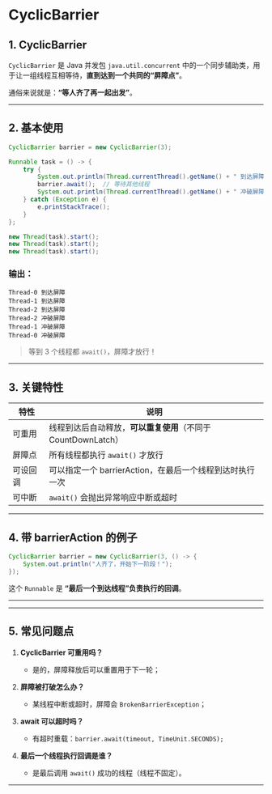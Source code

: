 # CyclicBarrier

## 1. CyclicBarrier 

`CyclicBarrier` 是 Java 并发包 `java.util.concurrent` 中的一个同步辅助类，用于让一组线程互相等待，**直到达到一个共同的“屏障点”**。

通俗来说就是：**“等人齐了再一起出发”**。

---

## 2. 基本使用

```java
CyclicBarrier barrier = new CyclicBarrier(3);

Runnable task = () -> {
    try {
        System.out.println(Thread.currentThread().getName() + " 到达屏障");
        barrier.await();  // 等待其他线程
        System.out.println(Thread.currentThread().getName() + " 冲破屏障");
    } catch (Exception e) {
        e.printStackTrace();
    }
};

new Thread(task).start();
new Thread(task).start();
new Thread(task).start();
```

### 输出：
```
Thread-0 到达屏障
Thread-1 到达屏障
Thread-2 到达屏障
Thread-2 冲破屏障
Thread-1 冲破屏障
Thread-0 冲破屏障
```

> 等到 3 个线程都 `await()`，屏障才放行！

---

## 3. 关键特性

| 特性 | 说明 |
|------|------|
| 可重用 | 线程到达后自动释放，**可以重复使用**（不同于 CountDownLatch） |
| 屏障点 | 所有线程都执行 `await()` 才放行 |
| 可设回调 | 可以指定一个 barrierAction，在最后一个线程到达时执行一次 |
| 可中断 | `await()` 会抛出异常响应中断或超时 |

---

## 4. 带 barrierAction 的例子

```java
CyclicBarrier barrier = new CyclicBarrier(3, () -> {
    System.out.println("人齐了，开始下一阶段！");
});
```

这个 `Runnable` 是 **“最后一个到达线程”负责执行的回调**。

---


---

## 5. 常见问题点

1. **CyclicBarrier 可重用吗？**
    - 是的，屏障释放后可以重置用于下一轮；

2. **屏障被打破怎么办？**
    - 某线程中断或超时，屏障会 `BrokenBarrierException`；

3. **await 可以超时吗？**
    - 有超时重载：`barrier.await(timeout, TimeUnit.SECONDS);`

4. **最后一个线程执行回调是谁？**
    - 是最后调用 `await()` 成功的线程（线程不固定）。

---





